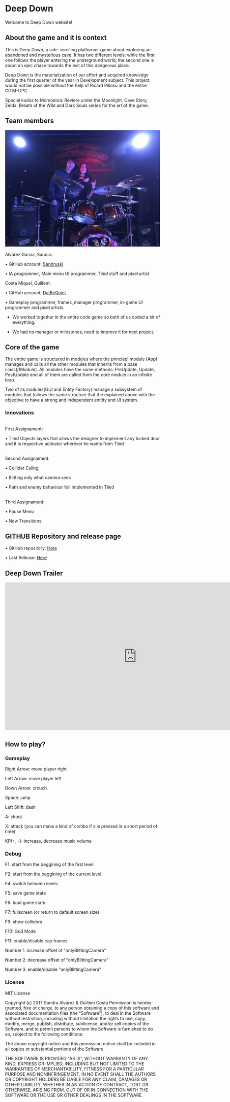 ﻿# Deep Down
 
Welcome to Deep Down website!

## About the game and it is context
This is Deep Down, a side-scrolling platformer game about exploring an abandoned and mysterious cave. It has two different levels:
while the first one follows the player entering the underground world, the second one is about an epic chase towards the exit of this dangerous place.<br>

Deep Down is the materialization of our effort and acquired knowledge during the first quarter of the year in Development subject. This project would not be possible without the help of Ricard Pillosu and the entire CITM-UPC.

Special kudos to Momodora: Reviere under the Moonlight, Cave Story, Zelda: Breath of the Wild and Dark Souls series for the art of the game. 

## Team members

![](team_photo.JPG)

Alvarez Garcia, Sandra:

•	GitHub account: [Sandruski](https://github.com/Sandruski)

•	IA programmer, Main menu UI programmer, Tiled stuff and pixel artist

Costa Miquel, Guillem:

•	GitHub account: [DatBeQuiet](https://github.com/DatBeQuiet)

•	Gameplay programmer, frames_manager programmer, in-game UI programmer and pixel artists

- We worked together in the entire code game so both of us coded a bit of everything.

- We had no manager or milestones, need to improve it for next project.

## Core of the game

The entire game is structured in modules where the princiapl module (App) manages and calls all the other modules that inherits from a base class(j1Module).
All modules have the same methods: PreUpdate, Update, PostUpdate and all of them are called from the core module in an infinite loop.

Two of its modules(GUI and Entity Factory) manage a subsystem of modules that follows the same structure that the explained above with the objective to have a strong and independent enitity and UI system.

### Innovations

<br>First Assignament:</br>

• Tiled Objects layers that allows the designer to implement any locked door and it is respective activator wherever he wants from Tiled


<br>Second Assignament:

• Collider Culing 

• Blitting only what camera sees

• Path and enemy behaviour full implemented in Tiled


<br>Third Assignament:

• Pause Menu

• New Transitions


## GITHUB Repository and release page

• GitHub repository: [Here](https://github.com/Sandruski/Deep-Down-Game)

• Last Release: [Here](https://github.com/Sandruski/Deep-Down-Game/releases)

## Deep Down Trailer

<iframe width="854" height="480" src="https://www.youtube.com/embed/e67cpTBXW1c" frameborder="0" gesture="media" allow="encrypted-media" allowfullscreen></iframe>

## How to play?

### Gameplay

Right Arrow: move player right

Left Arrow: move player left

Down Arrow: crouch

Space: jump

Left Shift: dash

A: shoot

X: attack (you can make a kind of combo if x is pressed in a short period of time)

KP(+, -): increase, decrease music volume

### Debug

F1: start from the beggining of the first level

F2: start from the beggining of the current level

F4: switch between levels

F5: save game state

F6: load game state

F7: fullscreen (or return to default screen size)

F9: show colliders

F10: God Mode

F11: enable/disable cap frames

Number 1: increase offset of "onlyBlittingCamera"

Number 2: decrease offset of "onlyBlittingCamera"

Number 3: enable/disable "onlyBlittingCamera"

### License

MIT License

Copyright (c) 2017 Sandra Alvarez & Guillem Costa
Permission is hereby granted, free of charge, to any person obtaining a copy
of this software and associated documentation files (the "Software"), to deal
in the Software without restriction, including without limitation the rights
to use, copy, modify, merge, publish, distribute, sublicense, and/or sell
copies of the Software, and to permit persons to whom the Software is
furnished to do so, subject to the following conditions:

The above copyright notice and this permission notice shall be included in all
copies or substantial portions of the Software.

THE SOFTWARE IS PROVIDED "AS IS", WITHOUT WARRANTY OF ANY KIND, EXPRESS OR
IMPLIED, INCLUDING BUT NOT LIMITED TO THE WARRANTIES OF MERCHANTABILITY,
FITNESS FOR A PARTICULAR PURPOSE AND NONINFRINGEMENT. IN NO EVENT SHALL THE
AUTHORS OR COPYRIGHT HOLDERS BE LIABLE FOR ANY CLAIM, DAMAGES OR OTHER
LIABILITY, WHETHER IN AN ACTION OF CONTRACT, TORT OR OTHERWISE, ARISING FROM,
OUT OF OR IN CONNECTION WITH THE SOFTWARE OR THE USE OR OTHER DEALINGS IN THE
SOFTWARE.